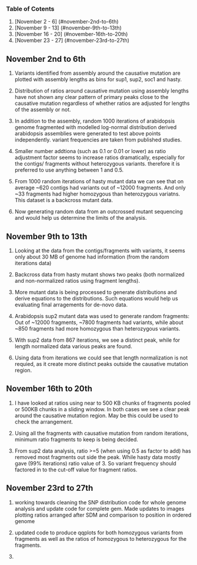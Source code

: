 ### Table of Cotents
1. [November 2 - 6]  (#november-2nd-to-6th)
2. [November 9 - 13]  (#november-9th-to-13th)
3. [November 16 - 20]  (#november-16th-to-20th)
4. [November 23 - 27]  (#november-23rd-to-27th)

## November 2nd to 6th

1. Variants identified from assembly around the causative mutation are plotted with assembly lengths as bins for sup1, sup2, soc1 and hasty.

2. Distribution of ratios around causative mutation using assembly lengths have not shown any clear pattern of primary peaks close to the causative mutation regardless of whether ratios are adjusted for lengths of the assembly or not.

3. In addition to the assembly, random 1000 iterations of arabidopsis genome fragmented with modelled log-normal distribution derived arabidopsis assemblies were generated to test above points independently. variant frequencies are taken from published studies.

4. Smaller number addtiona (such as 0.1 or 0.01 or lower) as ratio adjustment factor seems to increase ratios dramatically, especially for the contigs/ fragments without heterozygous variants. therefore it is preferred to use anything between 1 and 0.5.

5. From 1000 random iterations of hasty mutant data we can see that on average ~620 contigs had variants out of ~12000 fragments. And only ~33 fragments had higher homozygous than heterozygous variatns. This dataset is a backcross mutant data. 

6. Now generating random data from an outcrossed mutant sequencing and would help us determine the limits of the analysis.


## November 9th to 13th

1. Looking at the data from the contigs/fragments with variants, it seems only about 30 MB of genome had information (from the random iterations data)

2. Backcross data from hasty mutant shows two peaks (both normalized and non-normalized ratios using fragment lengths).

3. More mutant data is being processed to generate distributions and derive equations to the distributions. Such equations would help us evaluating final arragements for de-novo data.

4. Arabidopsis sup2 mutant data was used to generate random fragments: Out of ~12000 fragments, ~7800 fragments had variants, while about ~850 fragments had more homozygous than heterozygous variants.

5. With sup2 data from 867 iterations, we see a distinct peak, while for length normalized data various peaks are found.

6. Using data from iterations we could see that length normalization is not requied, as it create more distinct peaks outside the causative mutation region.


## November 16th to 20th

1. I have looked at ratios using near to 500 KB chunks of fragments pooled or 500KB chunks in a sliding window. In both cases we see a clear peak around the causative mutation region. May be this could be used to check the arrangement.

2. Using all the fragments with causative mutation from random iterations, minimum ratio fragments to keep is being decided.

3. From sup2 data analysis, ratio >=5 (when using 0.5 as factor to add) has removed most fragments out side the peak. While hasty data mostly gave (99% iterations) ratio value of 3. So variant frequency should factored in to the cut-off value for fragment ratios.


## November 23rd to 27th

1. working towards cleaning the SNP distribution code for whole genome analysis and update code for complete gem. Made updates to images plotting ratios arranged after SDM and comparison to position in ordered genome

2. updated code to produce qqplots for both homozygous variants from fragments as well as the ratios of homozygous to heterozygous for the fragments.

3. 